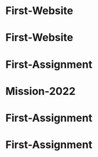 # First-Website
# First-Website
# First-Assignment
# Mission-2022
# First-Assignment
# First-Assignment
